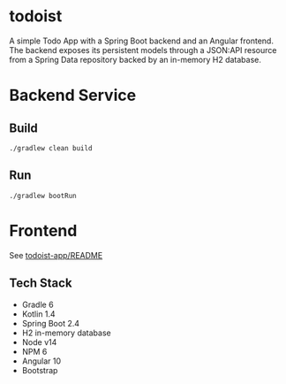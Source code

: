# todoist

A simple Todo App with a Spring Boot backend and an Angular frontend.
The backend exposes its persistent models through a JSON:API resource
from a Spring Data repository backed by an in-memory H2 database.

# Backend Service

## Build

```
./gradlew clean build
```

## Run

```
./gradlew bootRun
```

# Frontend

See [todoist-app/README](todoist-app/README.md)

## Tech Stack

- Gradle 6
- Kotlin 1.4
- Spring Boot 2.4
- H2 in-memory database
- Node v14
- NPM 6
- Angular 10
- Bootstrap
